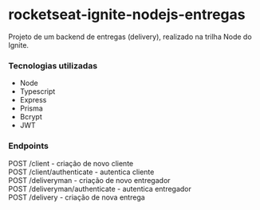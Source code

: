 # rocketseat-ignite-nodejs-entregas

Projeto de um backend de entregas (delivery), realizado na trilha Node do Ignite.

### Tecnologias utilizadas

* Node
* Typescript
* Express
* Prisma
* Bcrypt
* JWT

### Endpoints

POST /client - criação de novo cliente  
POST /client/authenticate - autentica cliente  
POST /deliveryman - criação de novo entregador  
POST /deliveryman/authenticate - autentica entregador  
POST /delivery - criação de nova entrega  
